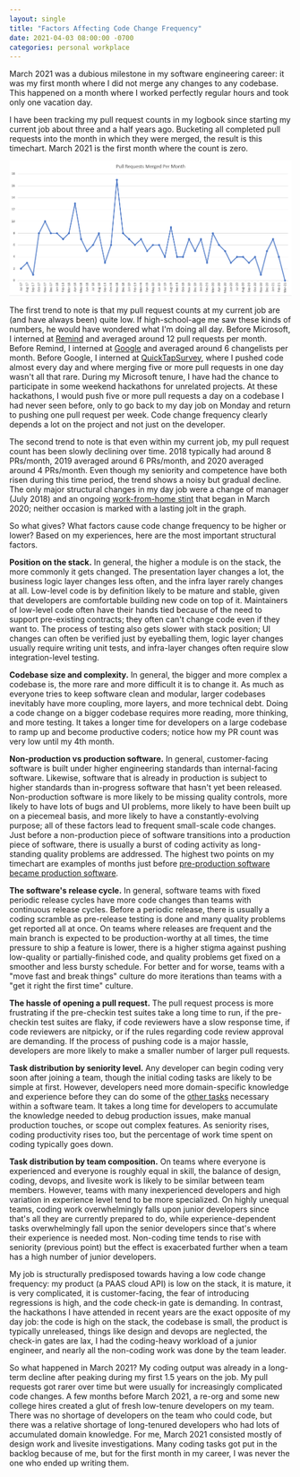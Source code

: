 ```yaml
---
layout: single
title: "Factors Affecting Code Change Frequency"
date: 2021-04-03 08:00:00 -0700
categories: personal workplace
---
```


March 2021 was a dubious milestone in my software engineering career: it was my first month where I did not merge any changes to any codebase.
This happened on a month where I worked perfectly regular hours and took only one vacation day.

I have been tracking my pull request counts in my logbook since starting my current job about three and a half years ago.
Bucketing all completed pull requests into the month in which they were merged, the result is this timechart.
March 2021 is the first month where the count is zero.

![Pull Requests per Month](/assets/images/PullRequestHistory.PNG)

The first trend to note is that my pull request counts at my current job are (and have always been) quite low.
If high-school-age me saw these kinds of numbers, he would have wondered what I'm doing all day.
Before Microsoft, I interned at [Remind](https://www.remind.com/) and averaged around 12 pull requests per month.
Before Remind, I interned at [Google](https://www.google.com/) and averaged around 6 changelists per month.
Before Google, I interned at [QuickTapSurvey](https://www.quicktapsurvey.com/), where I pushed code almost every day and where merging five or more pull requests in one day wasn't all that rare.
During my Microsoft tenure, I have had the chance to participate in some weekend hackathons for unrelated projects.
At these hackathons, I would push five or more pull requests a day on a codebase I had never seen before, only to go back to my day job on Monday and return to pushing one pull request per week.
Code change frequency clearly depends a lot on the project and not just on the developer.

The second trend to note is that even within my current job, my pull request count has been slowly declining over time.
2018 typically had around 8 PRs/month, 2019 averaged around 6 PRs/month, and 2020 averaged around 4 PRs/month.
Even though my seniority and competence have both risen during this time period, the trend shows a noisy but gradual decline.
The only major structural changes in my day job were a change of manager (July 2018) and an ongoing [work-from-home stint](/blog/extended-wfh) that began in March 2020; neither occasion is marked with a lasting jolt in the graph.

So what gives?
What factors cause code change frequency to be higher or lower?
Based on my experiences, here are the most important structural factors.

**Position on the stack.**
In general, the higher a module is on the stack, the more commonly it gets changed.
The presentation layer changes a lot, the business logic layer changes less often, and the infra layer rarely changes at all.
Low-level code is by definition likely to be mature and stable, given that developers are comfortable building new code on top of it.
Maintainers of low-level code often have their hands tied because of the need to support pre-existing contracts; they often can't change code even if they want to.
The process of testing also gets slower with stack position; UI changes can often be verified just by eyeballing them, logic layer changes usually require writing unit tests, and infra-layer changes often require slow integration-level testing.

**Codebase size and complexity.**
In general, the bigger and more complex a codebase is, the more rare and more difficult it is to change it.
As much as everyone tries to keep software clean and modular, larger codebases inevitably have more coupling, more layers, and more technical debt.
Doing a code change on a bigger codebase requires more reading, more thinking, and more testing.
It takes a longer time for developers on a large codebase to ramp up and become productive coders; notice how my PR count was very low until my 4th month.

**Non-production vs production software.**
In general, customer-facing software is built under higher engineering standards than internal-facing software.
Likewise, software that is already in production is subject to higher standards than in-progress software that hasn't yet been released.
Non-production software is more likely to be missing quality controls, more likely to have lots of bugs and UI problems, more likely to have been built up on a piecemeal basis, and more likely to have a constantly-evolving purpose; all of these factors lead to frequent small-scale code changes.
Just before a non-production piece of software transitions into a production piece of software, there is usually a burst of coding activity as long-standing quality problems are addressed.
The highest two points on my timechart are examples of months just before [pre-production software became production software](/blog/rewrite-microservice).

**The software's release cycle.**
In general, software teams with fixed periodic release cycles have more code changes than teams with continuous release cycles.
Before a periodic release, there is usually a coding scramble as pre-release testing is done and many quality problems get reported all at once.
On teams where releases are frequent and the main branch is expected to be production-worthy at all times, the time pressure to ship a feature is lower, there is a higher stigma against pushing low-quality or partially-finished code, and quality problems get fixed on a smoother and less bursty schedule.
For better and for worse, teams with a "move fast and break things" culture do more iterations than teams with a "get it right the first time" culture.

**The hassle of opening a pull request.**
The pull request process is more frustrating if the pre-checkin test suites take a long time to run, if the pre-checkin test suites are flaky, if code reviewers have a slow response time, if code reviewers are nitpicky, or if the rules regarding code review approval are demanding.
If the process of pushing code is a major hassle, developers are more likely to make a smaller number of larger pull requests.

**Task distribution by seniority level.**
Any developer can begin coding very soon after joining a team, though the initial coding tasks are likely to be simple at first.
However, developers need more domain-specific knowledge and experience before they can do some of the [other tasks](/blog/intermediate-developers) necessary within a software team.
It takes a long time for developers to accumulate the knowledge needed to debug production issues, make manual production touches, or scope out complex features.
As seniority rises, coding productivity rises too, but the percentage of work time spent on coding typically goes down.

**Task distribution by team composition.**
On teams where everyone is experienced and everyone is roughly equal in skill, the balance of design, coding, devops, and livesite work is likely to be similar between team members.
However, teams with many inexperienced developers and high variation in experience level tend to be more specialized.
On highly unequal teams, coding work overwhelmingly falls upon junior developers since that's all they are currently prepared to do, while experience-dependent tasks overwhelmingly fall upon the senior developers since that's where their experience is needed most.
Non-coding time tends to rise with seniority (previous point) but the effect is exacerbated further when a team has a high number of junior developers.

My job is structurally predisposed towards having a low code change frequency: my product (a PAAS cloud API) is low on the stack, it is mature, it is very complicated, it is customer-facing, the fear of introducing regressions is high, and the code check-in gate is demanding.
In contrast, the hackathons I have attended in recent years are the exact opposite of my day job: the code is high on the stack, the codebase is small, the product is typically unreleased, things like design and devops are neglected, the check-in gates are lax, I had the coding-heavy workload of a junior engineer, and nearly all the non-coding work was done by the team leader.

So what happened in March 2021?
My coding output was already in a long-term decline after peaking during my first 1.5 years on the job.
My pull requests got rarer over time but were usually for increasingly complicated code changes.
A few months before March 2021, a re-org and some new college hires created a glut of fresh low-tenure developers on my team.
There was no shortage of developers on the team who could code, but there was a relative shortage of long-tenured developers who had lots of accumulated domain knowledge.
For me, March 2021 consisted mostly of design work and livesite investigations.
Many coding tasks got put in the backlog because of me, but for the first month in my career, I was never the one who ended up writing them.

